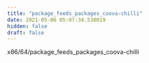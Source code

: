 ```yaml
---
title: "package_feeds_packages_coova-chilli"
date: 2021-05-06 05:07:34.538019
hidden: false
draft: false
---
```


x86/64/package_feeds_packages_coova-chilli

